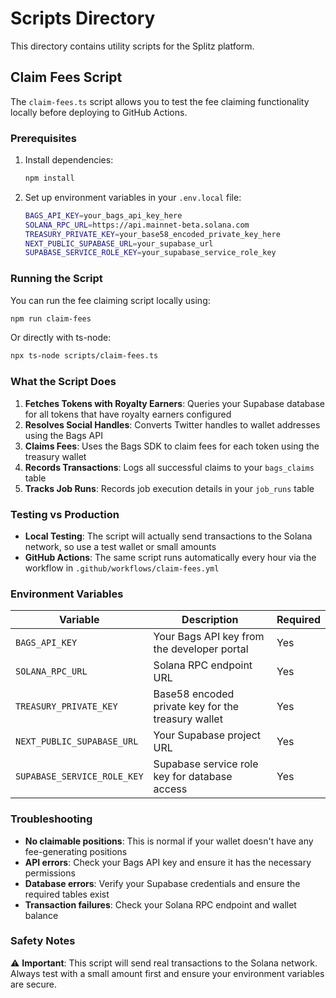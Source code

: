 # Scripts Directory

This directory contains utility scripts for the Splitz platform.

## Claim Fees Script

The `claim-fees.ts` script allows you to test the fee claiming functionality locally before deploying to GitHub Actions.

### Prerequisites

1. Install dependencies:
   ```bash
   npm install
   ```

2. Set up environment variables in your `.env.local` file:
   ```bash
   BAGS_API_KEY=your_bags_api_key_here
   SOLANA_RPC_URL=https://api.mainnet-beta.solana.com
   TREASURY_PRIVATE_KEY=your_base58_encoded_private_key_here
   NEXT_PUBLIC_SUPABASE_URL=your_supabase_url
   SUPABASE_SERVICE_ROLE_KEY=your_supabase_service_role_key
   ```

### Running the Script

You can run the fee claiming script locally using:

```bash
npm run claim-fees
```

Or directly with ts-node:

```bash
npx ts-node scripts/claim-fees.ts
```

### What the Script Does

1. **Fetches Tokens with Royalty Earners**: Queries your Supabase database for all tokens that have royalty earners configured
2. **Resolves Social Handles**: Converts Twitter handles to wallet addresses using the Bags API
3. **Claims Fees**: Uses the Bags SDK to claim fees for each token using the treasury wallet
4. **Records Transactions**: Logs all successful claims to your `bags_claims` table
5. **Tracks Job Runs**: Records job execution details in your `job_runs` table

### Testing vs Production

- **Local Testing**: The script will actually send transactions to the Solana network, so use a test wallet or small amounts
- **GitHub Actions**: The same script runs automatically every hour via the workflow in `.github/workflows/claim-fees.yml`

### Environment Variables

| Variable | Description | Required |
|----------|-------------|----------|
| `BAGS_API_KEY` | Your Bags API key from the developer portal | Yes |
| `SOLANA_RPC_URL` | Solana RPC endpoint URL | Yes |
| `TREASURY_PRIVATE_KEY` | Base58 encoded private key for the treasury wallet | Yes |
| `NEXT_PUBLIC_SUPABASE_URL` | Your Supabase project URL | Yes |
| `SUPABASE_SERVICE_ROLE_KEY` | Supabase service role key for database access | Yes |

### Troubleshooting

- **No claimable positions**: This is normal if your wallet doesn't have any fee-generating positions
- **API errors**: Check your Bags API key and ensure it has the necessary permissions
- **Database errors**: Verify your Supabase credentials and ensure the required tables exist
- **Transaction failures**: Check your Solana RPC endpoint and wallet balance

### Safety Notes

⚠️ **Important**: This script will send real transactions to the Solana network. Always test with a small amount first and ensure your environment variables are secure.
